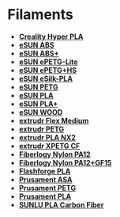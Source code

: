 # Filaments

- **[Creality Hyper PLA](./Creality%20Hyper%20PLA.md)**
- **[eSUN ABS](./eSUN%20ABS.md)**
- **[eSUN ABS+](./eSUN%20ABS+.md)**
- **[eSUN ePETG-Lite](./eSUN%20ePETG-Lite.md)**
- **[eSUN ePETG+HS](./eSUN%20ePETG+HS.md)**
- **[eSUN eSilk-PLA](./eSUN%20eSilk-PLA.md)**
- **[eSUN PETG](./eSUN%20PETG.md)**
- **[eSUN PLA](./eSUN%20PLA.md)**
- **[eSUN PLA+](./eSUN%20PLA+.md)**
- **[eSUN WOOD](./eSUN%20WOOD.md)**
- **[extrudr Flex Medium](./extrudr%20Flex%20Medium.md)**
- **[extrudr PETG](./extrudr%20PETG.md)**
- **[extrudr PLA NX2](./extrudr%20PLA%20NX2.md)**
- **[extrudr XPETG CF](./extrudr%20XPETG%20CF.md)**
- **[Fiberlogy Nylon PA12](./Fiberlogy%20Nylon%20PA12.md)**
- **[Fiberlogy Nylon PA12+GF15](./Fiberlogy%20Nylon%20PA12+GF15.md)**
- **[Flashforge PLA](./Flashforge%20PLA.md)**
- **[Prusament ASA](./Prusament%20ASA.md)**
- **[Prusament PETG](./Prusament%20PETG.md)**
- **[Prusament PLA](./Prusament%20PLA.md)**
- **[SUNLU PLA Carbon Fiber](./SUNLU%20PLA%20Carbon%20Fiber.md)**
